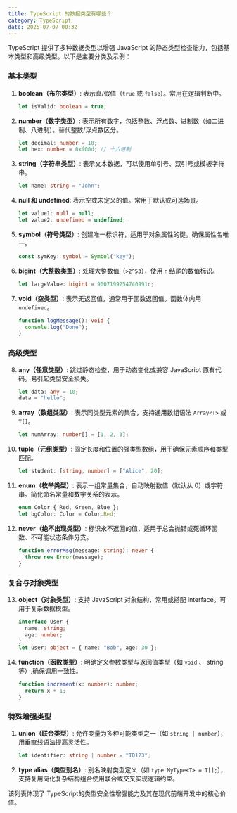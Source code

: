 ```yaml
---
title: TypeScript 的数据类型有哪些？
category: TypeScript
date: 2025-07-07 00:32
---
```

TypeScript 提供了多种数据类型以增强 JavaScript 的静态类型检查能力，包括基本类型和高级类型。以下是主要分类及示例：

### 基本类型
1. **boolean（布尔类型）**: 表示真/假值（`true` 或 `false`）。常用在逻辑判断中。  
   ```typescript
   let isValid: boolean = true;
   ```

2. **number（数字类型）**: 表示所有数字，包括整数、浮点数、进制数（如二进制、八进制）。替代整数/浮点数区分。  
   ```typescript
   let decimal: number = 10;
   let hex: number = 0xf00d; // 十六进制
   ```

3. **string（字符串类型）**: 表示文本数据，可以使用单引号、双引号或模板字符串。  
   ```typescript
   let name: string = "John";
   ```

4. **null 和 undefined**: 表示空或未定义的值。常用于默认或可选场景。  
   ```typescript
   let value1: null = null;
   let value2: undefined = undefined;
   ```

5. **symbol（符号类型）**: 创建唯一标识符，适用于对象属性的键。确保属性名唯一。  
   ```typescript
   const symKey: symbol = Symbol("key");
   ```

6. **bigint（大整数类型）**: 处理大整数值（`>2^53`），使用 `n` 结尾的数值标识。  
   ```typescript
   let largeValue: bigint = 9007199254740991n;
   ```

7. **void（空类型）**: 表示无返回值，通常用于函数返回值。函数体内用 `undefined`。  
   ```typescript
   function logMessage(): void {
     console.log("Done");
   }
   ```

### 高级类型
8. **any（任意类型）**: 跳过静态检查，用于动态变化或兼容 JavaScript 原有代码。易引起类型安全损失。  
   ```typescript
   let data: any = 10;
   data = "hello";
   ```

9. **array（数组类型）**: 表示同类型元素的集合，支持通用数组语法 `Array<T>` 或 `T[]`。  
   ```typescript
   let numArray: number[] = [1, 2, 3];
   ```

10. **tuple（元组类型）**: 固定长度和位置的强类型数组，用于确保元素顺序和类型匹配。  
    ```typescript
    let student: [string, number] = ["Alice", 20];
    ```

11. **enum（枚举类型）**: 表示一组常量集合，自动映射数值（默认从 0）或字符串。简化命名常量和数字关系的表示。  
    ```typescript
    enum Color { Red, Green, Blue };
    let bgColor: Color = Color.Red;
    ```

12. **never（绝不出现类型）**: 标识永不返回的值，适用于总会抛错或死循环函数、不可能状态条件分支。  
    ```typescript
    function errorMsg(message: string): never {
      throw new Error(message);
    }
    ```

### 复合与对象类型
13. **object（对象类型）**: 支持 JavaScript 对象结构，常用或搭配 interface。可用于复杂数据模型。  
    ```typescript
    interface User {
      name: string;
      age: number;
    }
    let user: object = { name: "Bob", age: 30 };
    ```

14. **function（函数类型）**: 明确定义参数类型与返回值类型（如 `void` 、 string 等）,确保调用一致性。  
    ```typescript
    function increment(x: number): number;
      return x + 1;
    }
    ```

### 特殊增强类型
1. **union（联合类型）**: 允许变量为多种可能类型之一（如 `string | number`），用垂直线语法提高灵活性。  
   ```typescript
   let identifier: string | number = "ID123";
   ```

2. **type alias（类型别名）**: 别名映射类型定义（如 `type MyType<T> = T[];`），支持复用简化复杂结构组合使用联合或交叉实现逻辑约束。

该列表体现了 TypeScript的类型安全性增强能力及其在现代前端开发中的核心价值。
